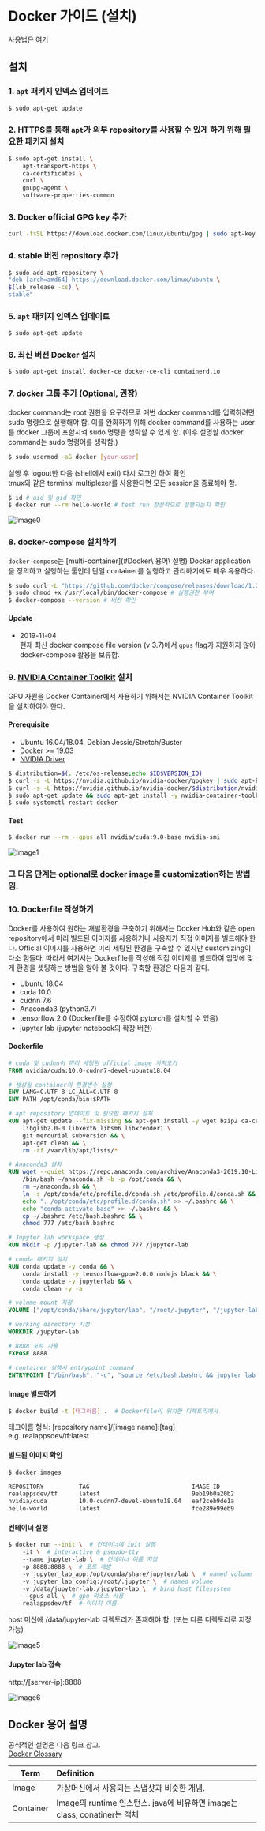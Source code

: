 # Docker 가이드 (설치)

사용법은 [여기](https://github.com/uoo723/docker-guide/blob/master/tutorial/tutorial.md)

## 설치

### 1. `apt` 패키지 인덱스 업데이트

```sh
$ sudo apt-get update
```

### 2. HTTPS를 통해 `apt`가 외부 repository를 사용할 수 있게 하기 위해 필요한 패키지 설치

```sh
$ sudo apt-get install \
    apt-transport-https \
    ca-certificates \
    curl \
    gnupg-agent \
    software-properties-common
```

### 3. Docker official GPG key 추가

```sh
curl -fsSL https://download.docker.com/linux/ubuntu/gpg | sudo apt-key add -
```

### 4. stable 버전 repository 추가

```sh
$ sudo add-apt-repository \
"deb [arch=amd64] https://download.docker.com/linux/ubuntu \
$(lsb_release -cs) \
stable"
```

### 5. `apt` 패키지 인덱스 업데이트

```sh
$ sudo apt-get update
```

### 6. 최신 버전 Docker 설치

```sh
$ sudo apt-get install docker-ce docker-ce-cli containerd.io
```

### 7. docker 그룹 추가 (Optional, 권장)

docker command는 root 권한을 요구하므로 매번 docker command를 입력하려면 sudo 명령으로
실행해야 함. 이를 완화하기 위해 docker command를 사용하는 user를 docker 그룹에 포함시켜 sudo
명령을 생략할 수 있게 함. (이후 설명할 docker command는 sudo 명령어를 생략함.)

```sh
$ sudo usermod -aG docker [your-user]
```

실행 후 logout한 다음 (shell에서 exit) 다시 로그인 하여 확인  
tmux와 같은 terminal multiplexer를 사용한다면 모든 session을 종료해야 함.

```sh
$ id # uid 및 gid 확인
$ docker run --rm hello-world # test run 정상적으로 실행되는지 확인
```

![Image0](./images/image0.png)

### 8. docker-compose 설치하기  

`docker-compose`는 [multi-container](#Docker\ 용어\ 설명) Docker application을 정의하고
실행하는 툴인데 단일 container를 실행하고 관리하기에도 매우 유용하다.

```sh
$ sudo curl -L "https://github.com/docker/compose/releases/download/1.24.1/docker-compose-$(uname -s)-$(uname -m)" -o /usr/local/bin/docker-compose # docker-compose 다운로드
$ sudo chmod +x /usr/local/bin/docker-compose # 실행권한 부여
$ docker-compose --version # 버전 확인
```

#### Update

- 2019-11-04  
  현재 최신 docker compose file version (v 3.7)에서 `gpus` flag가 지원하지 않아 docker-compose 활용을 보류함.

### 9. [NVIDIA Container Toolkit](https://github.com/NVIDIA/nvidia-docker) 설치  

GPU 자원을 Docker Container에서 사용하기 위해서는 NVIDIA Container
Toolkit을 설치하여야 한다.

#### Prerequisite

- Ubuntu 16.04/18.04, Debian Jessie/Stretch/Buster
- Docker >= 19.03
- [NVIDIA Driver](https://github.com/NVIDIA/nvidia-docker/wiki/Frequently-Asked-Questions#how-do-i-install-the-nvidia-driver)

```sh
$ distribution=$(. /etc/os-release;echo $ID$VERSION_ID)
$ curl -s -L https://nvidia.github.io/nvidia-docker/gpgkey | sudo apt-key add -
$ curl -s -L https://nvidia.github.io/nvidia-docker/$distribution/nvidia-docker.list | sudo tee /etc/apt/sources.list.d/nvidia-docker.list
$ sudo apt-get update && sudo apt-get install -y nvidia-container-toolkit
$ sudo systemctl restart docker
```

#### Test

```sh
$ docker run --rm --gpus all nvidia/cuda:9.0-base nvidia-smi
```

![Image1](./images/image1.png)

### 그 다음 단계는 optional로 docker image를 customization하는 방법임.

### 10. Dockerfile 작성하기

Docker를 사용하여 원하는 개발환경을 구축하기 위해서는 Docker Hub와 같은 open repository에서 
미리 빌드된 이미지를 사용하거나 사용자가 직접 이미지를 빌드해야 한다. Official 이미지를
사용하면 미리 세팅된 환경을 구축할 수 있지만 customizing이 다소 힘들다. 따라서 여기서는
Dockerfile를 작성해 직접 이미지를 빌드하여 입맛에 맞게 환경을 셋팅하는 방법을 알아 볼 것이다.
구축할 환경은 다음과 같다.

* Ubuntu 18.04
* cuda 10.0
* cudnn 7.6
* Anaconda3 (python3.7)
* tensorflow 2.0 (Dockerfile를 수정하여 pytorch를 설치할 수 있음)
* jupyter lab (jupyter  notebook의 확장 버전)

#### Dockerfile

```Dockerfile
# cuda 및 cudnn이 미리 세팅된 official image 가져오기
FROM nvidia/cuda:10.0-cudnn7-devel-ubuntu18.04

# 생성될 container의 환경변수 설정
ENV LANG=C.UTF-8 LC_ALL=C.UTF-8
ENV PATH /opt/conda/bin:$PATH

# apt repository 업데이트 및 필요한 패키지 설치
RUN apt-get update --fix-missing && apt-get install -y wget bzip2 ca-certificates \
    libglib2.0-0 libxext6 libsm6 libxrender1 \
    git mercurial subversion && \
    apt-get clean && \
    rm -rf /var/lib/apt/lists/*

# Anaconda3 설치
RUN wget --quiet https://repo.anaconda.com/archive/Anaconda3-2019.10-Linux-x86_64.sh -O ~/anaconda.sh && \
    /bin/bash ~/anaconda.sh -b -p /opt/conda && \
    rm ~/anaconda.sh && \
    ln -s /opt/conda/etc/profile.d/conda.sh /etc/profile.d/conda.sh && \
    echo ". /opt/conda/etc/profile.d/conda.sh" >> ~/.bashrc && \
    echo "conda activate base" >> ~/.bashrc && \
    cp ~/.bashrc /etc/bash.bashrc && \
    chmod 777 /etc/bash.bashrc

# Jupyter lab workspace 생성
RUN mkdir -p /jupyter-lab && chmod 777 /jupyter-lab

# conda 패키지 설치
RUN conda update -y conda && \
    conda install -y tensorflow-gpu=2.0.0 nodejs black && \
    conda update -y jupyterlab && \
    conda clean -y -a

# volume mount 지정
VOLUME ["/opt/conda/share/jupyter/lab", "/root/.jupyter", "/jupyter-lab"]

# working directory 지정
WORKDIR /jupyter-lab

# 8888 포트 사용
EXPOSE 8888

# container 실행시 entrypoint command
ENTRYPOINT ["/bin/bash", "-c", "source /etc/bash.bashrc && jupyter lab --ip 0.0.0.0 --no-browser --allow-root"]
```

#### Image 빌드하기

```sh
$ docker build -t [태그이름] .  # Dockerfile이 위치한 디렉토리에서
```

태그이름 형식: [repository name]/[image name]:[tag]  
e.g. realappsdev/tf:latest

#### 빌드된 이미지 확인

```sh
$ docker images

REPOSITORY          TAG                             IMAGE ID            CREATED             SIZE
realappsdev/tf      latest                          9eb19b0a20b2        4 hours ago         9.07GB
nvidia/cuda         10.0-cudnn7-devel-ubuntu18.04   eaf2ceb9de1a        2 months ago        3.08GB
hello-world         latest                          fce289e99eb9        10 months ago       1.84kB
```

#### 컨테이너 실행

```sh
$ docker run --init \  # 컨테이너에 init 실행
    -it \  # interactive & pseudo-tty
    --name jupyter-lab \  # 컨테이너 이름 지정
    -p 8888:8888 \  # 포트 개방
    -v jupyter_lab_app:/opt/conda/share/jupyter/lab \  # named volume
    -v jupyter_lab_config:/root/.jupyter \  # named volume
    -v /data/jupyter-lab:/jupyter-lab \  # bind host filesystem
    --gpus all \  # gpu 리소스 사용
    realappsdev/tf  # 이미지 이름
```

host 머신에 /data/jupyter-lab 디렉토리가 존재해야 함. (또는 다른 디렉토리로 지정 가능)

![Image5](./images/image5.png)

#### Jupyter lab 접속

http://[server-ip]:8888  

![Image6](images/image6.png)

## Docker 용어 설명

공식적인 설명은 다음 링크 참고.  
[Docker Glossary](https://docs.docker.com/glossary/)

| Term              | Definition                                                  |
| ----------------- | :---------------------------------------------------------- |
| Image             | 가상머신에서 사용되는 스냅샷과 비슷한 개념.                                    |
| Container         | Image의 runtime 인스턴스. java에 비유하면 image는 class, conatiner는 객체 |
